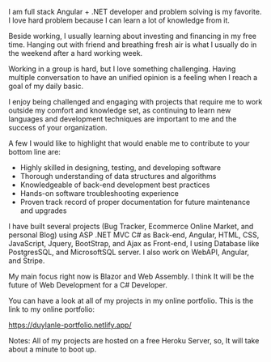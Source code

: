 I am full stack Angular + .NET developer and problem solving is my favorite. I love hard problem because I can learn a lot of knowledge from it.

Beside working, I usually learning about investing and financing in my free time. Hanging out with friend and breathing fresh air is what I usually do in the weekend after a hard working week.

Working in a group is hard, but I love something challenging. Having multiple conversation to have an unified opinion is a feeling when I reach a goal of my daily basic.

I enjoy being challenged and engaging with projects that require me to work outside my comfort and knowledge set, as continuing to learn new languages and development techniques are important to me and the success of your organization.

A few I would like to highlight that would enable me to contribute to your bottom line are:
- Highly skilled in designing, testing, and developing software
- Thorough understanding of data structures and algorithms
- Knowledgeable of back-end development best practices
- Hands-on software troubleshooting experience
- Proven track record of proper documentation for future maintenance and upgrades

I have built several projects (Bug Tracker, Ecommerce Online Market, and personal Blog) using ASP .NET MVC C# as Back-end, Angular, HTML, CSS, JavaScript, Jquery, BootStrap, and Ajax as Front-end, I using Database like PostgresSQL, and MicrosoftSQL server. I also work on WebAPI, Angular, and Stripe.

My main focus right now is Blazor and Web Assembly. I think It will be the future of Web Development for a C# Developer.

You can have a look at all of my projects in my online portfolio. This is the link to my online portfolio: 

https://duylanle-portfolio.netlify.app/

Notes: All of my projects are hosted on a free Heroku Server, so, It will take about a minute to boot up.
